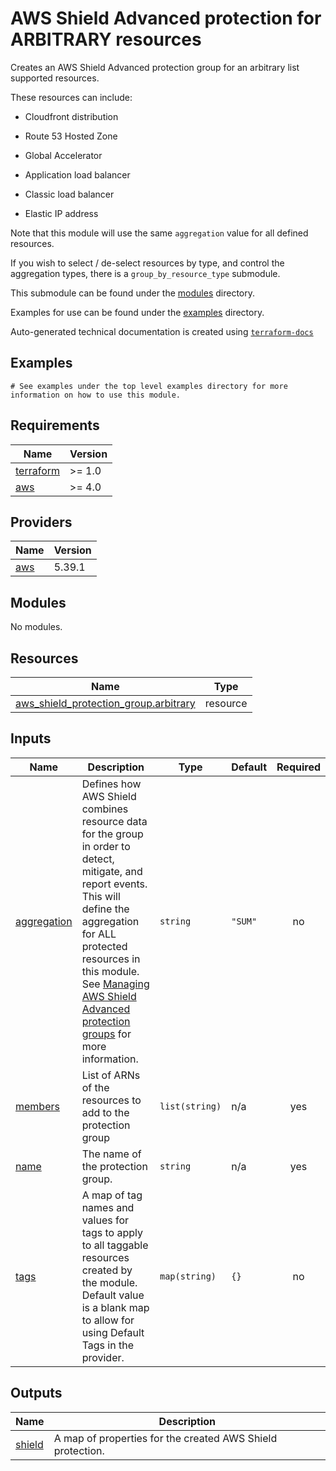 # AWS Shield Advanced protection for ARBITRARY resources

Creates an AWS Shield Advanced protection group for an arbitrary list supported resources.

These resources can include:

- Cloudfront distribution

- Route 53 Hosted Zone

- Global Accelerator

- Application load balancer

- Classic load balancer

- Elastic IP address

Note that this module will use the same `aggregation` value for all defined resources.

If you wish to select / de-select resources by type, and control the aggregation types, there is a `group_by_resource_type` submodule.

This submodule can be found under the [modules](https://github.com/so1omon563/terraform-aws-shield/tree/main/modules) directory.

Examples for use can be found under the [examples](https://github.com/so1omon563/terraform-aws-shield/tree/main/examples) directory.
<!-- BEGINNING OF PRE-COMMIT-TERRAFORM DOCS HOOK -->

Auto-generated technical documentation is created using [`terraform-docs`](https://terraform-docs.io/)
## Examples

```hcl
# See examples under the top level examples directory for more information on how to use this module.
```

## Requirements

| Name | Version |
|------|---------|
| <a name="requirement_terraform"></a> [terraform](#requirement\_terraform) | >= 1.0 |
| <a name="requirement_aws"></a> [aws](#requirement\_aws) | >= 4.0 |

## Providers

| Name | Version |
|------|---------|
| <a name="provider_aws"></a> [aws](#provider\_aws) | 5.39.1 |

## Modules

No modules.

## Resources

| Name | Type |
|------|------|
| [aws_shield_protection_group.arbitrary](https://registry.terraform.io/providers/hashicorp/aws/latest/docs/resources/shield_protection_group) | resource |

## Inputs

| Name | Description | Type | Default | Required |
|------|-------------|------|---------|:--------:|
| <a name="input_aggregation"></a> [aggregation](#input\_aggregation) | Defines how AWS Shield combines resource data for the group in order to detect, mitigate, and report events. This will define the aggregation for ALL protected resources in this module. See [Managing AWS Shield Advanced protection groups](https://docs.aws.amazon.com/waf/latest/developerguide/manage-protection-group.html) for more information. | `string` | `"SUM"` | no |
| <a name="input_members"></a> [members](#input\_members) | List of ARNs of the resources to add to the protection group | `list(string)` | n/a | yes |
| <a name="input_name"></a> [name](#input\_name) | The name of the protection group. | `string` | n/a | yes |
| <a name="input_tags"></a> [tags](#input\_tags) | A map of tag names and values for tags to apply to all taggable resources created by the module. Default value is a blank map to allow for using Default Tags in the provider. | `map(string)` | `{}` | no |

## Outputs

| Name | Description |
|------|-------------|
| <a name="output_shield"></a> [shield](#output\_shield) | A map of properties for the created AWS Shield protection. |


<!-- END OF PRE-COMMIT-TERRAFORM DOCS HOOK -->
